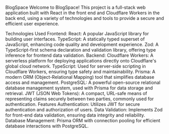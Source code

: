 BlogSpace
Welcome to BlogSpace! This project is a full-stack web application built with React in the front end and Cloudflare Workers in the back end, using a variety of technologies and tools to provide a secure and efficient user experience.

Technologies Used
Frontend:
React: A popular JavaScript library for building user interfaces.
TypeScript: A statically typed superset of JavaScript, enhancing code quality and development experience.
Zod: A TypeScript-first schema declaration and validation library, offering type inference for frontend data validation.
Backend:
Cloudflare Workers: A serverless platform for deploying applications directly onto Cloudflare's global cloud network.
TypeScript: Used for server-side scripting in Cloudflare Workers, ensuring type safety and maintainability.
Prisma: A modern ORM (Object-Relational Mapping) tool that simplifies database access and management.
PostgreSQL: A powerful open-source relational database management system, used with Prisma for data storage and retrieval.
JWT (JSON Web Tokens): A compact, URL-safe means of representing claims securely between two parties, commonly used for authentication.
Features
Authentication:
Utilizes JWT for secure authentication and authorization of users.
Data Validation:
Implements Zod for front-end data validation, ensuring data integrity and reliability.
Database Management:
Prisma ORM with connection pooling for efficient database interactions with PostgreSQL.

